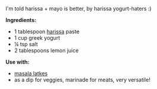 I'm told harissa + mayo is better, by harissa yogurt-haters :)

**Ingredients:**
- 1 tablespoon [harissa](harissa.md) paste
- 1 cup greek yogurt
- ¼ tsp salt
- 2 tablespoons lemon juice

**Use with:**
- [masala latkes](masalalatkes.md)
- as a dip for veggies, marinade for meats, very versatile!
